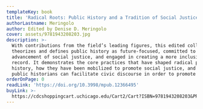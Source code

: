```yaml
---
templateKey: book
title: 'Radical Roots: Public History and a Tradition of Social Justice Activism'
authorLastname: Meringolo
author: Edited by Denise D. Meringolo
cover: assets/9781943208203.jpg
description: >-
  With contributions from the field’s leading figures, this edited collection
  theorizes and defines public history as future-focused, committed to the
  advancement of social justice, and engaged in creating a more inclusive public
  record. It demonstrates the core practices that have shaped radical public
  history, how they have been mobilized to promote social justice, and how
  public historians can facilitate civic discourse in order to promote equality.
orderOnPage: 0
readLink: 'https://doi.org/10.3998/mpub.12366495'
buyLink: >-
  https://cdcshoppingcart.uchicago.edu/Cart2/Cart?ISBN=9781943208203&PRESS=amherst
---
```

